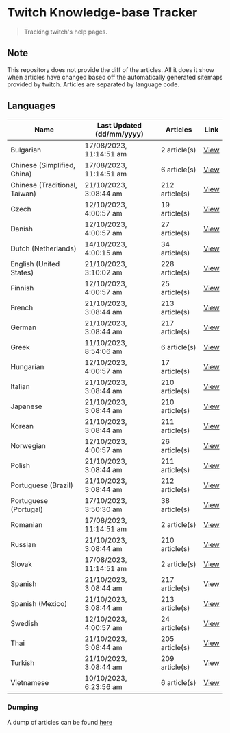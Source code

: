 # Twitch Knowledge-base Tracker
> Tracking twitch's help pages. 

## Note
This repository does not provide the diff of the articles. All it does it show when articles have changed based
off the automatically generated sitemaps provided by twitch. Articles are separated by language code.

## Languages

| Name                          | Last Updated (dd/mm/yyyy) | Articles       | Link                   |
|-------------------------------|---------------------------|----------------|------------------------|
| Bulgarian                     | 17/08/2023, 11:14:51 am   | 2 article(s)   | [View](docs/bg.md)     |
| Chinese (Simplified, China)   | 17/08/2023, 11:14:51 am   | 6 article(s)   | [View](docs/zh_CN.md)  |
| Chinese (Traditional, Taiwan) | 21/10/2023, 3:08:44 am    | 212 article(s) | [View](docs/zh_TW.md)  |
| Czech                         | 12/10/2023, 4:00:57 am    | 19 article(s)  | [View](docs/cs.md)     |
| Danish                        | 12/10/2023, 4:00:57 am    | 27 article(s)  | [View](docs/da.md)     |
| Dutch (Netherlands)           | 14/10/2023, 4:00:15 am    | 34 article(s)  | [View](docs/nl_NL.md)  |
| English (United States)       | 21/10/2023, 3:10:02 am    | 228 article(s) | [View](docs/en_US.md)  |
| Finnish                       | 12/10/2023, 4:00:57 am    | 25 article(s)  | [View](docs/fi.md)     |
| French                        | 21/10/2023, 3:08:44 am    | 213 article(s) | [View](docs/fr.md)     |
| German                        | 21/10/2023, 3:08:44 am    | 217 article(s) | [View](docs/de.md)     |
| Greek                         | 11/10/2023, 8:54:06 am    | 6 article(s)   | [View](docs/el.md)     |
| Hungarian                     | 12/10/2023, 4:00:57 am    | 17 article(s)  | [View](docs/hu.md)     |
| Italian                       | 21/10/2023, 3:08:44 am    | 210 article(s) | [View](docs/it.md)     |
| Japanese                      | 21/10/2023, 3:08:44 am    | 210 article(s) | [View](docs/ja.md)     |
| Korean                        | 21/10/2023, 3:08:44 am    | 211 article(s) | [View](docs/ko.md)     |
| Norwegian                     | 12/10/2023, 4:00:57 am    | 26 article(s)  | [View](docs/no.md)     |
| Polish                        | 21/10/2023, 3:08:44 am    | 211 article(s) | [View](docs/pl.md)     |
| Portuguese (Brazil)           | 21/10/2023, 3:08:44 am    | 212 article(s) | [View](docs/pt_BR.md)  |
| Portuguese (Portugal)         | 17/10/2023, 3:50:30 am    | 38 article(s)  | [View](docs/pt_PT.md)  |
| Romanian                      | 17/08/2023, 11:14:51 am   | 2 article(s)   | [View](docs/ro.md)     |
| Russian                       | 21/10/2023, 3:08:44 am    | 210 article(s) | [View](docs/ru.md)     |
| Slovak                        | 17/08/2023, 11:14:51 am   | 2 article(s)   | [View](docs/sk.md)     |
| Spanish                       | 21/10/2023, 3:08:44 am    | 217 article(s) | [View](docs/es.md)     |
| Spanish (Mexico)              | 21/10/2023, 3:08:44 am    | 213 article(s) | [View](docs/es_MX.md)  |
| Swedish                       | 12/10/2023, 4:00:57 am    | 24 article(s)  | [View](docs/sv.md)     |
| Thai                          | 21/10/2023, 3:08:44 am    | 205 article(s) | [View](docs/th.md)     |
| Turkish                       | 21/10/2023, 3:08:44 am    | 209 article(s) | [View](docs/tr.md)     |
| Vietnamese                    | 10/10/2023, 6:23:56 am    | 6 article(s)   | [View](docs/vi.md)     |

### Dumping
A dump of articles can be found [here](docs/RAW.md)
